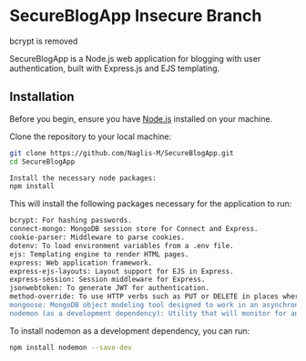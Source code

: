# SecureBlogApp Insecure Branch

bcrypt is removed

SecureBlogApp is a Node.js web application for blogging with user authentication, built with Express.js and EJS templating.

## Installation

Before you begin, ensure you have [Node.js](https://nodejs.org/) installed on your machine.

Clone the repository to your local machine:

```bash
git clone https://github.com/Naglis-M/SecureBlogApp.git
cd SecureBlogApp
```
```bash
Install the necessary node packages:
npm install
```


This will install the following packages necessary for the application to run:

```bash
bcrypt: For hashing passwords.
connect-mongo: MongoDB session store for Connect and Express.
cookie-parser: Middleware to parse cookies.
dotenv: To load environment variables from a .env file.
ejs: Templating engine to render HTML pages.
express: Web application framework.
express-ejs-layouts: Layout support for EJS in Express.
express-session: Session middleware for Express.
jsonwebtoken: To generate JWT for authentication.
method-override: To use HTTP verbs such as PUT or DELETE in places where the client doesn't support it.
mongoose: MongoDB object modeling tool designed to work in an asynchronous environment.
nodemon (as a development dependency): Utility that will monitor for any changes in your source and automatically restart your server.
```

To install nodemon as a development dependency, you can run:
```bash
npm install nodemon --save-dev
```


